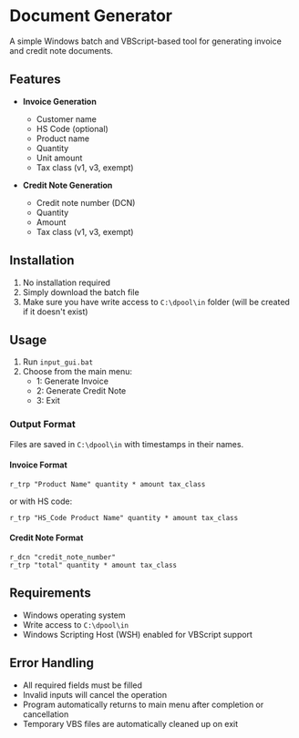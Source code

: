 # Document Generator

A simple Windows batch and VBScript-based tool for generating invoice and credit note documents.

## Features

- **Invoice Generation**

  - Customer name
  - HS Code (optional)
  - Product name
  - Quantity
  - Unit amount
  - Tax class (v1, v3, exempt)

- **Credit Note Generation**
  - Credit note number (DCN)
  - Quantity
  - Amount
  - Tax class (v1, v3, exempt)

## Installation

1. No installation required
2. Simply download the batch file
3. Make sure you have write access to `C:\dpool\in` folder (will be created if it doesn't exist)

## Usage

1. Run `input_gui.bat`
2. Choose from the main menu:
   - 1: Generate Invoice
   - 2: Generate Credit Note
   - 3: Exit

### Output Format

Files are saved in `C:\dpool\in` with timestamps in their names.

#### Invoice Format

```
r_trp "Product Name" quantity * amount tax_class
```

or with HS code:

```
r_trp "HS_Code Product Name" quantity * amount tax_class
```

#### Credit Note Format

```
r_dcn "credit_note_number"
r_trp "total" quantity * amount tax_class
```

## Requirements

- Windows operating system
- Write access to `C:\dpool\in`
- Windows Scripting Host (WSH) enabled for VBScript support

## Error Handling

- All required fields must be filled
- Invalid inputs will cancel the operation
- Program automatically returns to main menu after completion or cancellation
- Temporary VBS files are automatically cleaned up on exit
